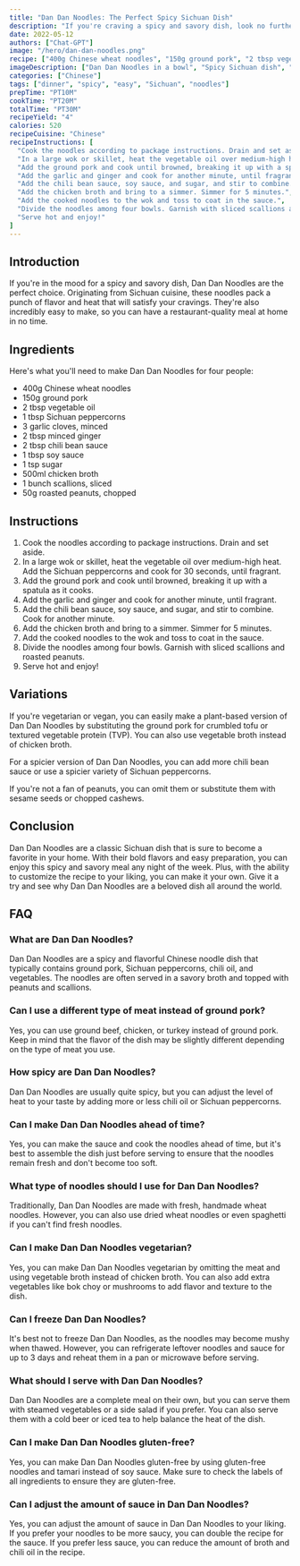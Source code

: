 ```yaml
---
title: "Dan Dan Noodles: The Perfect Spicy Sichuan Dish"
description: "If you're craving a spicy and savory dish, look no further than Dan Dan Noodles. This Sichuan classic is easy to make and packed with flavor."
date: 2022-05-12
authors: ["Chat-GPT"]
image: "/hero/dan-dan-noodles.png"
recipe: ["400g Chinese wheat noodles", "150g ground pork", "2 tbsp vegetable oil", "1 tbsp Sichuan peppercorns", "3 garlic cloves", "2 tbsp ginger", "2 tbsp chili bean sauce", "1 tbsp soy sauce", "1 tsp sugar", "500ml chicken broth", "1 bunch scallions", "50g roasted peanuts"]
imageDescription: ["Dan Dan Noodles in a bowl", "Spicy Sichuan dish", "Noodles in a red sauce", "Garnished with peanuts"]
categories: ["Chinese"]
tags: ["dinner", "spicy", "easy", "Sichuan", "noodles"]
prepTime: "PT10M"
cookTime: "PT20M"
totalTime: "PT30M"
recipeYield: "4"
calories: 520
recipeCuisine: "Chinese"
recipeInstructions: [
  "Cook the noodles according to package instructions. Drain and set aside.",
  "In a large wok or skillet, heat the vegetable oil over medium-high heat. Add the Sichuan peppercorns and cook for 30 seconds, until fragrant.",
  "Add the ground pork and cook until browned, breaking it up with a spatula as it cooks.",
  "Add the garlic and ginger and cook for another minute, until fragrant.",
  "Add the chili bean sauce, soy sauce, and sugar, and stir to combine. Cook for another minute.",
  "Add the chicken broth and bring to a simmer. Simmer for 5 minutes.",
  "Add the cooked noodles to the wok and toss to coat in the sauce.",
  "Divide the noodles among four bowls. Garnish with sliced scallions and roasted peanuts.",
  "Serve hot and enjoy!"
]
---
```


## Introduction

If you're in the mood for a spicy and savory dish, Dan Dan Noodles are the perfect choice. Originating from Sichuan cuisine, these noodles pack a punch of flavor and heat that will satisfy your cravings. They're also incredibly easy to make, so you can have a restaurant-quality meal at home in no time.

## Ingredients

Here's what you'll need to make Dan Dan Noodles for four people:

- 400g Chinese wheat noodles
- 150g ground pork
- 2 tbsp vegetable oil
- 1 tbsp Sichuan peppercorns
- 3 garlic cloves, minced
- 2 tbsp minced ginger
- 2 tbsp chili bean sauce
- 1 tbsp soy sauce
- 1 tsp sugar
- 500ml chicken broth
- 1 bunch scallions, sliced
- 50g roasted peanuts, chopped

## Instructions

1. Cook the noodles according to package instructions. Drain and set aside.
2. In a large wok or skillet, heat the vegetable oil over medium-high heat. Add the Sichuan peppercorns and cook for 30 seconds, until fragrant.
3. Add the ground pork and cook until browned, breaking it up with a spatula as it cooks.
4. Add the garlic and ginger and cook for another minute, until fragrant.
5. Add the chili bean sauce, soy sauce, and sugar, and stir to combine. Cook for another minute.
6. Add the chicken broth and bring to a simmer. Simmer for 5 minutes.
7. Add the cooked noodles to the wok and toss to coat in the sauce.
8. Divide the noodles among four bowls. Garnish with sliced scallions and roasted peanuts.
9. Serve hot and enjoy!

## Variations

If you're vegetarian or vegan, you can easily make a plant-based version of Dan Dan Noodles by substituting the ground pork for crumbled tofu or textured vegetable protein (TVP). You can also use vegetable broth instead of chicken broth.

For a spicier version of Dan Dan Noodles, you can add more chili bean sauce or use a spicier variety of Sichuan peppercorns.

If you're not a fan of peanuts, you can omit them or substitute them with sesame seeds or chopped cashews.

## Conclusion

Dan Dan Noodles are a classic Sichuan dish that is sure to become a favorite in your home. With their bold flavors and easy preparation, you can enjoy this spicy and savory meal any night of the week. Plus, with the ability to customize the recipe to your liking, you can make it your own. Give it a try and see why Dan Dan Noodles are a beloved dish all around the world.

## FAQ

### What are Dan Dan Noodles?

Dan Dan Noodles are a spicy and flavorful Chinese noodle dish that typically contains ground pork, Sichuan peppercorns, chili oil, and vegetables. The noodles are often served in a savory broth and topped with peanuts and scallions.

### Can I use a different type of meat instead of ground pork?

Yes, you can use ground beef, chicken, or turkey instead of ground pork. Keep in mind that the flavor of the dish may be slightly different depending on the type of meat you use.

### How spicy are Dan Dan Noodles?

Dan Dan Noodles are usually quite spicy, but you can adjust the level of heat to your taste by adding more or less chili oil or Sichuan peppercorns.

### Can I make Dan Dan Noodles ahead of time?

Yes, you can make the sauce and cook the noodles ahead of time, but it's best to assemble the dish just before serving to ensure that the noodles remain fresh and don't become too soft.

### What type of noodles should I use for Dan Dan Noodles?

Traditionally, Dan Dan Noodles are made with fresh, handmade wheat noodles. However, you can also use dried wheat noodles or even spaghetti if you can't find fresh noodles.

### Can I make Dan Dan Noodles vegetarian?

Yes, you can make Dan Dan Noodles vegetarian by omitting the meat and using vegetable broth instead of chicken broth. You can also add extra vegetables like bok choy or mushrooms to add flavor and texture to the dish.

### Can I freeze Dan Dan Noodles?

It's best not to freeze Dan Dan Noodles, as the noodles may become mushy when thawed. However, you can refrigerate leftover noodles and sauce for up to 3 days and reheat them in a pan or microwave before serving.

### What should I serve with Dan Dan Noodles?

Dan Dan Noodles are a complete meal on their own, but you can serve them with steamed vegetables or a side salad if you prefer. You can also serve them with a cold beer or iced tea to help balance the heat of the dish.

### Can I make Dan Dan Noodles gluten-free?

Yes, you can make Dan Dan Noodles gluten-free by using gluten-free noodles and tamari instead of soy sauce. Make sure to check the labels of all ingredients to ensure they are gluten-free.

### Can I adjust the amount of sauce in Dan Dan Noodles?

Yes, you can adjust the amount of sauce in Dan Dan Noodles to your liking. If you prefer your noodles to be more saucy, you can double the recipe for the sauce. If you prefer less sauce, you can reduce the amount of broth and chili oil in the recipe.